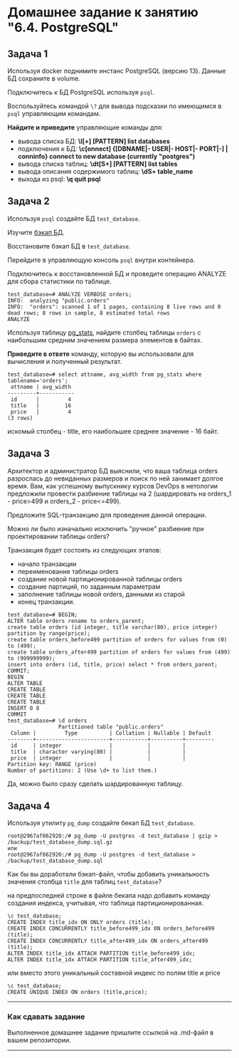 # Домашнее задание к занятию "6.4. PostgreSQL"

## Задача 1

Используя docker поднимите инстанс PostgreSQL (версию 13). Данные БД сохраните в volume.

Подключитесь к БД PostgreSQL используя `psql`.

Воспользуйтесь командой `\?` для вывода подсказки по имеющимся в `psql` управляющим командам.

**Найдите и приведите** управляющие команды для:
- вывода списка БД: **\l[+]   [PATTERN]      list databases**
- подключения к БД: **\c[onnect] {[DBNAME|- USER|- HOST|- PORT|-] | conninfo} connect to new database (currently "postgres")**
- вывода списка таблиц: **\dt[S+] [PATTERN]      list tables**
- вывода описания содержимого таблиц: **\dS+ table_name**   
- выхода из psql: **\q quit psql**


## Задача 2

Используя `psql` создайте БД `test_database`.

Изучите [бэкап БД](https://github.com/netology-code/virt-homeworks/tree/master/06-db-04-postgresql/test_data).

Восстановите бэкап БД в `test_database`.

Перейдите в управляющую консоль `psql` внутри контейнера.

Подключитесь к восстановленной БД и проведите операцию ANALYZE для сбора статистики по таблице.

```jql
test_database=# ANALYZE VERBOSE orders;
INFO:  analyzing "public.orders"
INFO:  "orders": scanned 1 of 1 pages, containing 8 live rows and 0 dead rows; 8 rows in sample, 8 estimated total rows
ANALYZE
```

Используя таблицу [pg_stats](https://postgrespro.ru/docs/postgresql/12/view-pg-stats), найдите столбец таблицы `orders` 
с наибольшим средним значением размера элементов в байтах.

**Приведите в ответе** команду, которую вы использовали для вычисления и полученный результат.

```jql
test_database=# select attname, avg_width from pg_stats where tablename='orders';
 attname | avg_width 
---------+-----------
 id      |         4
 title   |        16
 price   |         4
(3 rows)
```

искомый столбец - title, его наибольшее среднее значение - 16 байт.

## Задача 3

Архитектор и администратор БД выяснили, что ваша таблица orders разрослась до невиданных размеров и
поиск по ней занимает долгое время. Вам, как успешному выпускнику курсов DevOps в нетологии предложили
провести разбиение таблицы на 2 (шардировать на orders_1 - price>499 и orders_2 - price<=499).

Предложите SQL-транзакцию для проведения данной операции.

Можно ли было изначально исключить "ручное" разбиение при проектировании таблицы orders?

Транзакция будет состоять из следующих этапов:
* начало транзакции
* переименование таблицы orders
* создание новой партиционированной таблицы orders
* создание партиций, по заданным параметрам
* заполнение таблицы новой orders, данными из старой 
* конец транзакции.

```jql
test_database=# BEGIN;
ALTER table orders rename to orders_parent;
create table orders (id integer, title varchar(80), price integer) partition by range(price);
create table orders_before499 partition of orders for values from (0) to (499);
create table orders_after499 partition of orders for values from (499) to (999999999);
insert into orders (id, title, price) select * from orders_parent;
COMMIT;
BEGIN
ALTER TABLE
CREATE TABLE
CREATE TABLE
CREATE TABLE
INSERT 0 8
COMMIT
test_database=# \d orders
                Partitioned table "public.orders"
 Column |         Type          | Collation | Nullable | Default 
--------+-----------------------+-----------+----------+---------
 id     | integer               |           |          | 
 title  | character varying(80) |           |          | 
 price  | integer               |           |          | 
Partition key: RANGE (price)
Number of partitions: 2 (Use \d+ to list them.)
```
Да, можно было сразу сделать шардированную таблицу.

## Задача 4

Используя утилиту `pg_dump` создайте бекап БД `test_database`.

```shell
root@2967af862920:/# pg_dump -U postgres -d test_database | gzip > /backup/test_database_dump.sql.gz
или
root@2967af862920:/# pg_dump -U postgres -d test_database > /backup/test_database_dump.sql
```

Как бы вы доработали бэкап-файл, чтобы добавить уникальность значения столбца `title` для таблиц `test_database`?

на предпоследней строке в файле бекапа надо добавить команду создания индекса, учитывая, что таблица партиционированная.

```jql
\с test_database;
CREATE INDEX title_idx ON ONLY orders (title);
CREATE INDEX CONCURRENTLY title_before499_idx ON orders_before499 (title);
CREATE INDEX CONCURRENTLY title_after499_idx ON orders_after499 (title);
ALTER INDEX title_idx ATTACH PARTITION title_before499_idx;
ALTER INDEX title_idx ATTACH PARTITION title_after499_idx;
```

или вместо этого уникальный составной индекс по полям title и price

```jql
\c test_database;
CREATE UNIQUE INDEX ON orders (title,price);
```

---

### Как cдавать задание

Выполненное домашнее задание пришлите ссылкой на .md-файл в вашем репозитории.

---